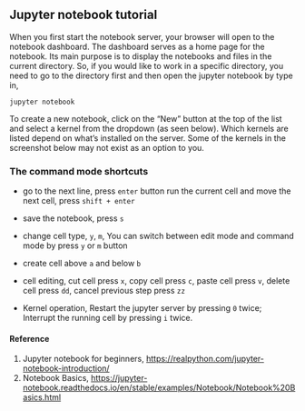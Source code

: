 ## Jupyter notebook tutorial
When you first start the notebook server, your browser will open to the notebook dashboard. The dashboard serves as a home page for the notebook. Its main purpose is to display the notebooks and files in the current directory. So, if you would like to work in a specific directory, you need to go to the directory first and then open the jupyter notebook by type in, 

```jupyter notebook```

To create a new notebook, click on the “New” button at the top of the list and select a kernel from the dropdown (as seen below). Which kernels are listed depend on what’s installed on the server. Some of the kernels in the screenshot below may not exist as an option to you.

### The command mode shortcuts
  - go to the next line, press `enter` button
run the current cell and move the next cell, press `shift + enter`

  - save the notebook, press `s`

  - change cell type, `y`, `m`, You can switch between edit mode and command mode by press `y` or `m` button

  - create cell above `a` and below `b`

  - cell editing, cut cell press `x`, copy cell press `c`, paste cell press `v`, delete cell press `dd`, cancel previous step press `zz`

  - Kernel operation, Restart the jupyter server by pressing `0` twice; Interrupt the running cell by pressing `i` twice.

#### Reference
1. Jupyter notebook for beginners, https://realpython.com/jupyter-notebook-introduction/
2. Notebook Basics, https://jupyter-notebook.readthedocs.io/en/stable/examples/Notebook/Notebook%20Basics.html

